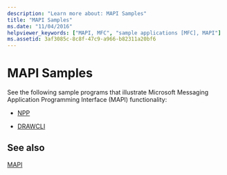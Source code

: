 ```yaml
---
description: "Learn more about: MAPI Samples"
title: "MAPI Samples"
ms.date: "11/04/2016"
helpviewer_keywords: ["MAPI, MFC", "sample applications [MFC], MAPI"]
ms.assetid: 3af3085c-8c8f-47c9-a966-b82311a20bf6
---
```

# MAPI Samples

See the following sample programs that illustrate Microsoft Messaging Application Programming Interface (MAPI) functionality:

- [NPP](../overview/visual-cpp-samples.md)

- [DRAWCLI](../overview/visual-cpp-samples.md)

## See also

[MAPI](mapi.md)
